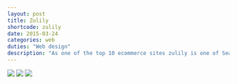 ```yaml
---
layout: post
title: Zulily
shortcode: zulily
date: 2015-03-24
categories: web
duties: "Web design"
description: "As one of the top 10 ecommerce sites zulily is one of Seattle’s up and coming start ups. With their unique ‘browse and discover’ style of shopping, zulily helps moms and women of all walks of life discover amazing products at a great price. Placed on the marketing team I created ads for girls, women, maternity, plus, home, and many more. Garnering insight working closely with the marketing team my ads excelled in both conversion and activation rates."
---
```

<img src="assets/images/projects/zulily/01.jpg" />
<img src="assets/images/projects/zulily/02.jpg" />
<img src="assets/images/projects/zulily/03.jpg" />
